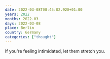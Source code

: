 ```yaml
---
date: 2022-03-08T00:45:02.928+01:00
years: 2022
months: 2022-03
days: 2022-03-08
place: Berlin
country: Germany
categories: ["thought"]
---
```

If you're feeling intimidated, let them stretch you.
